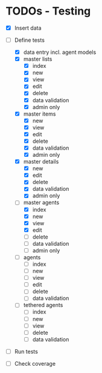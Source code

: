 # TODOs - Testing

- [x] Insert data
- [ ] Define tests
    - [x] data entry incl. agent models
    - [x] master lists
        - [x] index
        - [x] new
        - [x] view
        - [x] edit
        - [x] delete
        - [x] data validation
        - [x] admin only
    - [x] master items 
        - [x] new
        - [x] view
        - [x] edit
        - [x] delete
        - [x] data validation
        - [x] admin only
    - [x] master details
        - [x] new
        - [x] edit
        - [x] delete
        - [x] data validation
        - [x] admin only
    - [ ] master agents
        - [x] index
        - [x] new
        - [x] view
        - [x] edit
        - [ ] delete
        - [ ] data validation
        - [ ] admin only
    - [ ] agents
        - [ ] index
        - [ ] new
        - [ ] view
        - [ ] edit
        - [ ] delete
        - [ ] data validation
    - [ ] tethered agents
        - [ ] index
        - [ ] new
        - [ ] view
        - [ ] delete
        - [ ] data validation
- [ ] Run tests
- [ ] Check coverage

